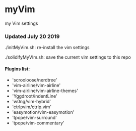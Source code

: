 # myVim
my Vim settings
### Updated July 20 2019
./initMyVim.sh: re-install the vim settings

./solidifyMyVIm.sh: save the current vim settings to this repo
#### Plugins list:
- 'scrooloose/nerdtree'
- 'vim-airline/vim-airline'
- 'vim-airline/vim-airline-themes'
- 'Yggdroot/indentLine'
- 'w0ng/vim-hybrid'
- 'ctrlpvim/ctrlp.vim'
- 'easymotion/vim-easymotion'
- 'tpope/vim-surround'
- 'tpope/vim-commentary'
